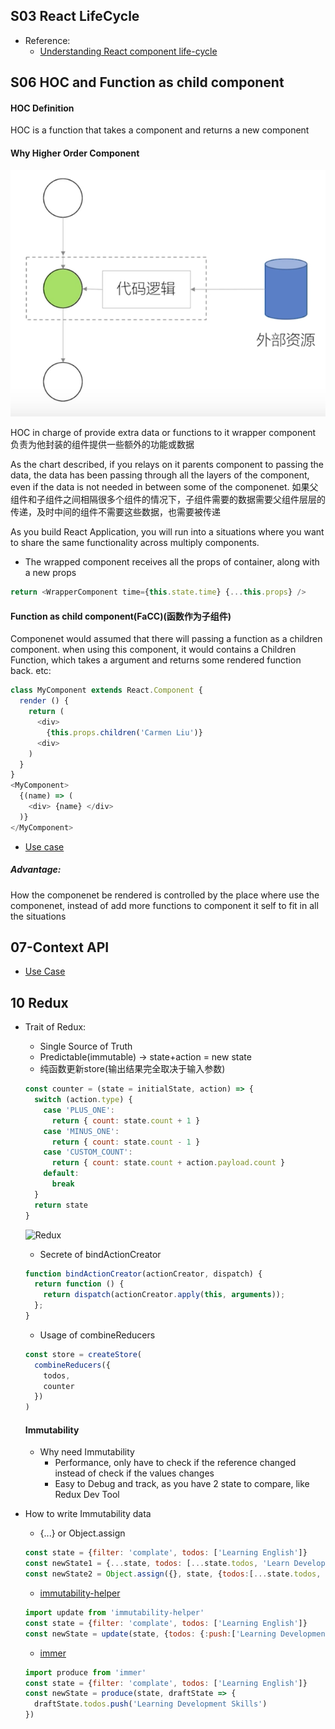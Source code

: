 ## S03 React LifeCycle

* Reference:
  * [Understanding React component life-cycle](https://code.likeagirl.io/understanding-react-component-life-cycle-49bf4b8674de)

## S06 HOC and Function as child component


#### HOC Definition
HOC is a function that takes a component and returns a new component

#### Why Higher Order Component

![HOC](./doc/resource/images/HOC.png)

HOC in charge of provide extra data or functions to it wrapper component 负责为他封装的组件提供一些额外的功能或数据

As the chart described, if you relays on it parents component to passing the data, the data has been passing through all the layers of the component, even if the data is not needed in between some of the componenet. 如果父组件和子组件之间相隔很多个组件的情况下，子组件需要的数据需要父组件层层的传递，及时中间的组件不需要这些数据，也需要被传递

As you build React Application, you will run into a situations where you want to share the same functionality across multiply components.

* The wrapped component receives all the props of container, along with a new props
```javascript
return <WrapperComponent time={this.state.time} {...this.props} />
```

#### Function as child component(FaCC)(函数作为子组件)

Componenet would assumed that there will passing a function as a children component. when using this component, it would contains a Children Function, which takes a argument and returns some rendered function back. etc:

```javascript
class MyComponent extends React.Component {
  render () {
    return (
      <div>
        {this.props.children('Carmen Liu')}
      <div>
    )
  }
}
<MyComponent>
  {(name) => (
    <div> {name} </div>
  )}
</MyComponent>
```

* [Use case](./src/c06/AdvancedTabSelector.js)

##### Advantage:
How the componenet be rendered is controlled by the place where use the componenet, instead of add more functions to component it self to fit in all the situations


## 07-Context API

* [Use Case](./src/c07/LocaleSample.js)

## 10 Redux
* Trait of Redux: 
  * Single Source of Truth
  * Predictable(immutable) -> state+action = new state
  * 纯函数更新store(输出结果完全取决于输入参数)
  ```js
  const counter = (state = initialState, action) => {
    switch (action.type) {
      case 'PLUS_ONE':
        return { count: state.count + 1 }
      case 'MINUS_ONE':
        return { count: state.count - 1 }
      case 'CUSTOM_COUNT':
        return { count: state.count + action.payload.count }
      default:
        break
    }
    return state
  }
  ```

  ![Redux](/doc/resource/images/redux.png)

  * Secrete of bindActionCreator
  ```js
  function bindActionCreator(actionCreator, dispatch) {
    return function () {
      return dispatch(actionCreator.apply(this, arguments));
    };
  }
  ```

  * Usage of combineReducers
  ```js
  const store = createStore(
    combineReducers({
      todos,
      counter
    })
  )
  ```

  #### Immutability
  * Why need Immutability
    * Performance, only have to check if the reference changed instead of check if the values changes
    * Easy to Debug and track, as you have 2 state to compare, like Redux Dev Tool

* How to write Immutability data
  * {...} or Object.assign
  ```javascript
  const state = {filter: 'complate', todos: ['Learning English']}
  const newState1 = {...state, todos: [...state.todos, 'Learn Development Skills']}
  const newState2 = Object.assign({}, state, {todos:[...state.todos, 'Learn Development Skills']})
  ```
  * [immutability-helper](https://github.com/kolodny/immutability-helper)
  ```js
  import update from 'immutability-helper'
  const state = {filter: 'complate', todos: ['Learning English']}
  const newState = update(state, {todos: {:push:['Learning Development Skills']}})
  ```
  * [immer](https://github.com/mweststrate/immer)
  ```js
  import produce from 'immer'
  const state = {filter: 'complate', todos: ['Learning English']}
  const newState = produce(state, draftState => {
    draftState.todos.push('Learning Development Skills')
  })
  ```
